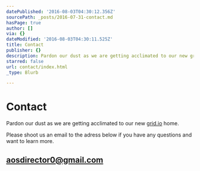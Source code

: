 ```yaml
---
datePublished: '2016-08-03T04:30:12.356Z'
sourcePath: _posts/2016-07-31-contact.md
hasPage: true
author: []
via: {}
dateModified: '2016-08-03T04:30:11.525Z'
title: Contact
publisher: {}
description: Pardon our dust as we are getting acclimated to our new grid.io home.
starred: false
url: contact/index.html
_type: Blurb

---
```

# Contact

Pardon our dust as we are getting acclimated to our new [grid.io][0] home.

Please shoot us an email to the adress below if you have any questions and want to learn more.

## **[aosdirector0@gmail.com][1]**

[0]: https://thegrid.io/ "thegrid"
[1]: aosdirector0@gmail.com